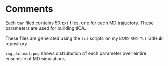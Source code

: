 # Comments

Each `tar` filed contains 50 `txt` files, one for each MD trajectory. 
These parameters are used for building tICA.
</br >

These files are generated using the `tcl` scripts on my `NAMD-VMD-Tcl` GitHub repository. 
</br >

`img_dataset.png` shows distrubution of each parameter over eintire ensemble of MD simulations.

